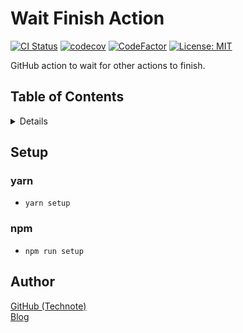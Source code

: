 # Wait Finish Action

[![CI Status](https://github.com/technote-space/wait-finish-action/workflows/CI/badge.svg)](https://github.com/technote-space/wait-finish-action/actions)
[![codecov](https://codecov.io/gh/technote-space/wait-finish-action/branch/master/graph/badge.svg)](https://codecov.io/gh/technote-space/wait-finish-action)
[![CodeFactor](https://www.codefactor.io/repository/github/technote-space/wait-finish-action/badge)](https://www.codefactor.io/repository/github/technote-space/wait-finish-action)
[![License: MIT](https://img.shields.io/badge/License-MIT-blue.svg)](https://github.com/technote-space/wait-finish-action/blob/master/LICENSE)

GitHub action to wait for other actions to finish.

## Table of Contents

<!-- START doctoc generated TOC please keep comment here to allow auto update -->
<!-- DON'T EDIT THIS SECTION, INSTEAD RE-RUN doctoc TO UPDATE -->
<details>
<summary>Details</summary>

- [Setup](#setup)
  - [yarn](#yarn)
  - [npm](#npm)
- [Author](#author)

</details>
<!-- END doctoc generated TOC please keep comment here to allow auto update -->

## Setup
### yarn
- `yarn setup`
### npm
- `npm run setup`

## Author
[GitHub (Technote)](https://github.com/technote-space)  
[Blog](https://technote.space)
